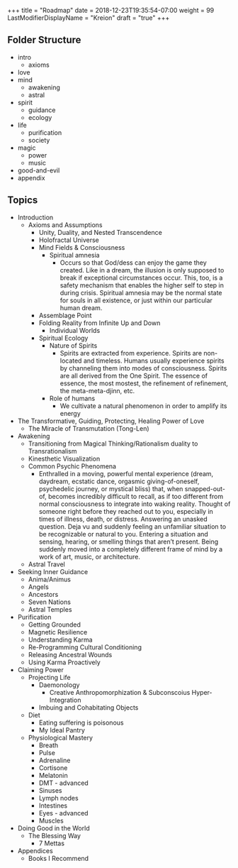 +++
title = "Roadmap"
date =  2018-12-23T19:35:54-07:00
weight = 99
LastModifierDisplayName = "Kreion"
draft = "true"
+++

## Folder Structure

* intro
	* axioms
* love
* mind
	* awakening
	* astral
* spirit
	* guidance
	* ecology
* life
	* purification
	* society
* magic
	* power
	* music
* good-and-evil
* appendix

## Topics

* Introduction
	* Axioms and Assumptions
		* Unity, Duality, and Nested Transcendence
		* Holofractal Universe
		* Mind Fields & Consciousness
			* Spiritual amnesia
				*	Occurs so that God/dess can enjoy the game they created. Like in a dream, the illusion is only supposed to break if exceptional circumstances occur. This, too, is a safety mechanism that enables the higher self to step in during crisis. Spiritual amnesia may be the normal state for souls in all existence, or just within our particular human dream.  
		* Assemblage Point
		* Folding Reality from Infinite Up and Down
			* Individual Worlds
		* Spiritual Ecology
			* Nature of Spirits
				* Spirits are extracted from experience.
Spirits are non-located and timeless.
Humans usually experience spirits by channeling them into modes of consciousness. Spirits are all derived from the One Spirit. The essence of essence, the most mostest, the refinement of refinement, the meta-meta-djinn, etc.
			* Role of humans
				* We cultivate a natural phenomenon in order to amplify its energy
* The Transformative, Guiding, Protecting, Healing Power of Love
	* The Miracle of Transmutation (Tong-Len)
* Awakening
	* Transitioning from Magical Thinking/Rationalism duality to Transrationalism
	* Kinesthetic Visualization
	* Common Psychic Phenomena
		* Enthralled in a moving, powerful mental experience (dream, daydream, ecstatic dance, orgasmic giving-of-oneself, psychedelic journey, or mystical bliss) that, when snapped-out-of, becomes incredibly difficult to recall, as if too different from normal consciousness to integrate into waking reality.
		Thought of someone right before they reached out to you, especially in times of illness, death, or distress.
		Answering an unasked question.
		Deja vu and suddenly feeling an unfamiliar situation to be recognizable or natural to you.
		Entering a situation and sensing, hearing, or smelling things that aren’t present.
		Being suddenly moved into a completely different frame of mind by a work of art, music, or architecture.
	* Astral Travel
* Seeking Inner Guidance
	* Anima/Animus
	* Angels
	* Ancestors
	* Seven Nations
	* Astral Temples
* Purification
	* Getting Grounded
	* Magnetic Resilience
	* Understanding Karma
	* Re-Programming Cultural Conditioning
	* Releasing Ancestral Wounds
	* Using Karma Proactively
* Claiming Power
	* Projecting Life
		* Daemonology
			* Creative Anthropomorphization & Subconscoius Hyper-Integration
		* Imbuing and Cohabitating Objects
	* Diet
  		- Eating suffering is poisonous
  		- My Ideal Pantry
	* Physiological Mastery
		* Breath
		* Pulse
		* Adrenaline
		* Cortisone
		* Melatonin
		* DMT - advanced
		* Sinuses
		* Lymph nodes
		* Intestines
		* Eyes - advanced
		* Muscles
* Doing Good in the World
	* The Blessing Way
		* 7 Mettas
* Appendices
	* Books I Recommend
